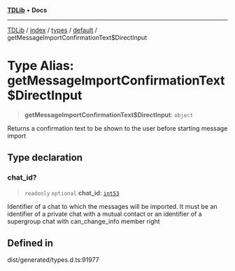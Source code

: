 [**TDLib**](../../../../../../README.md) • **Docs**

***

[TDLib](../../../../../../modules.md) / [index](../../../../../README.md) / [types](../../../README.md) / [default](../README.md) / getMessageImportConfirmationText$DirectInput

# Type Alias: getMessageImportConfirmationText$DirectInput

> **getMessageImportConfirmationText$DirectInput**: `object`

Returns a confirmation text to be shown to the user before starting message import

## Type declaration

### chat\_id?

> `readonly` `optional` **chat\_id**: [`int53`](int53.md)

Identifier of a chat to which the messages will be imported. It must be an identifier of a private chat with a mutual contact or an identifier of a supergroup chat with can_change_info member right

## Defined in

dist/generated/types.d.ts:91977
